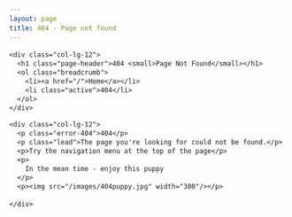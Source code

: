 ```yaml
---
layout: page
title: 404 - Page not found
---
```


<div class="container">

  <div class="row">

    <div class="col-lg-12">
      <h1 class="page-header">404 <small>Page Not Found</small></h1>
      <ol class="breadcrumb">
        <li><a href="/">Home</a></li>
        <li class="active">404</li>
      </ol>
    </div>

  </div>

  <div class="row">

    <div class="col-lg-12">
      <p class="error-404">404</p>
      <p class="lead">The page you're looking for could not be found.</p>
      <p>Try the navigation menu at the top of the page</p>
      <p>
        In the mean time - enjoy this puppy
      </p>
      <p><img src="/images/404puppy.jpg" width="300"/></p>

    </div>

  </div>

</div><!-- /.container -->